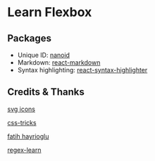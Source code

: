 # Learn Flexbox

## Packages

- Unique ID: [nanoid](https://www.npmjs.com/package/nanoid)
- Markdown: [react-markdown](https://www.npmjs.com/package/react-markdown)
- Syntax highlighting: [react-syntax-highlighter](https://www.npmjs.com/package/react-syntax-highlighter)

## Credits  & Thanks

[svg icons](https://drawkit.gumroad.com/l/sBrtV?recommended_by=library)

[css-tricks](https://css-tricks.com)

[fatih hayrioglu](https://fatihhayrioglu.com/)

[regex-learn](https://regexlearn.com/)